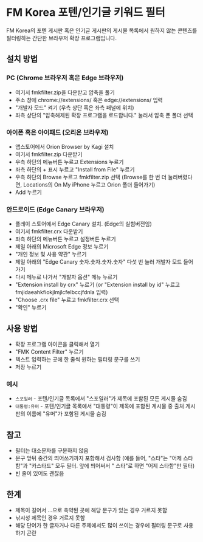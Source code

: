 # FM Korea 포텐/인기글 키워드 필터

FM Korea의 포텐 게시판 혹은 인기글 게시판의 게시물 목록에서 원하지 않는 콘텐츠를 필터링하는 간단한 브라우저 확장 프로그램입니다.

## 설치 방법

### PC (Chrome 브라우저 혹은 Edge 브라우저) 

- 여기서 fmkfilter.zip을 다운받고 압축을 풀기
- 주소 창에 chrome://extensions/ 혹은 edge://extensions/ 입력
- "개발자 모드" 켜기 (우측 상단 혹은 좌측 패널에 위치)
- 좌측 상단의 "압축해제된 확장 프로그램을 로드합니다." 눌러서 압축 푼 폴더 선택
  
### 아이폰 혹은 아이패드 (오리온 브라우저)

- 앱스토어에서 Orion Browser by Kagi 설치
- 여기서 fmkfilter.zip 다운받기
- 우측 하단의 메뉴버튼 누르고 Extensions 누르기
- 좌측 하단의 + 표시 누르고 "Install from File" 누르기
- 우측 하단의 Browse 누르고 fmkfilter.zip 선택 (Browse를 한 번 더 눌러버렸다면, Locations의 On My iPhone 누르고 Orion 폴더 들어가기)
- Add 누르기

### 안드로이드 (Edge Canary 브라우저)

- 플레이 스토어에서 Edge Canary 설치. (Edge의 실험버전임)
- 여기서 fmkfilter.crx 다운받기
- 좌측 하단의 메뉴버튼 누르고 설정버튼 누르기
- 제일 아래의 Microsoft Edge 정보 누르기
- "개인 정보 및 사용 약관" 누르기
- 제일 아래의 "Edge Canary 숫자.숫자.숫자.숫자" 다섯 번 눌러 개발자 모드 들어가기
- 다시 메뉴로 나가서 "개발자 옵션" 메뉴 누르기
- "Extension install by crx" 누르기 (or "Extension install by id" 누르고 fmjidaeahkfiokjlmjlcfelbccjfdnla 입력)
- "Choose .crx file" 누르고 fmkfilter.crx 선택
- "확인" 누르기

## 사용 방법

- 확장 프로그램 아이콘을 클릭해서 열기
- "FMK Content Filter" 누르기
- 텍스트 입력하는 곳에 한 줄씩 원하는 필터링 문구를 쓰기
- 저장 누르기

### 예시

- `스포일러` - 포텐/인기글 목록에서 "스포일러"가 제목에 포함된 모든 게시물 숨김
- `대통령:유머` - 포텐/인기글 목록에서 "대통령"이 제목에 포함된 게시물 중 출처 게시판의 이름에 "유머"가 포함된 게시물 숨김

## 참고

- 필터는 대소문자를 구분하지 않음
- 문구 앞뒤 중간의 띄어쓰기까지 포함해서 검사함 (예를 들어, "스타"는 "어제 스타함"과 "카스타드" 모두 필터. 앞에 띄어써서 " 스타"로 하면 "어제 스타함"만 필터)
- 빈 줄이 있어도 괜찮음

## 한계

- 제목이 길어서 ...으로 축약된 곳에 해당 문구가 있는 경우 거르지 못함
- 낚시성 제목인 경우 거르지 못함
- 해당 단어가 한 글자거나 다른 주제에서도 많이 쓰이는 경우에 필터링 문구로 사용하기 곤란

